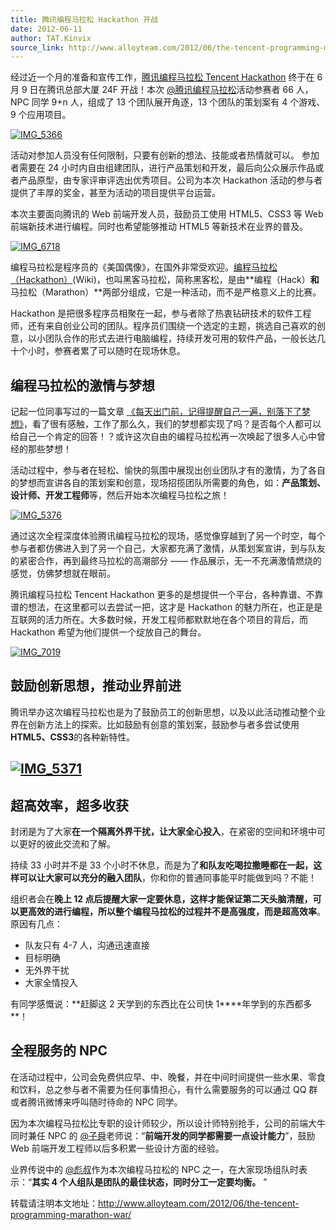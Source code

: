 ```yaml
---
title: 腾讯编程马拉松 Hackathon 开战
date: 2012-06-11
author: TAT.Kinvix
source_link: http://www.alloyteam.com/2012/06/the-tencent-programming-marathon-war/
---
```


经过近一个月的准备和宣传工作，[腾讯编程马拉松 Tencent Hackathon](http://www.alloyteam.com/tag/%E8%85%BE%E8%AE%AF%E7%BC%96%E7%A8%8B%E9%A9%AC%E6%8B%89%E6%9D%BE/ "腾讯编程马拉松网站") 终于在 6 月 9 日在腾讯总部大厦 24F 开战！本次 [@腾讯编程马拉松](http://t.qq.com/hackathon "腾讯编程马拉松微博 http&#x3A;//t.qq.com/hackathon")活动参赛者 66 人，NPC 同学 9+n 人，组成了 13 个团队展开角逐，13 个团队的策划案有 4 个游戏、9 个应用项目。

[![](http://www.alloyteam.com/wp-content/uploads/2012/06/IMG_5366-1024x764.jpg "IMG_5366")](http://www.alloyteam.com/wp-content/uploads/2012/06/IMG_5366.jpg)

活动对参加人员没有任何限制，只要有创新的想法、技能或者热情就可以。 参加者需要在 24 小时内自由组建团队，进行产品策划和开发，最后向公众展示作品或者产品原型，由专家评审评选出优秀项目。公司为本次 Hackathon 活动的参与者提供了丰厚的奖金，甚至为活动的项目提供平台运营。

本次主要面向腾讯的 Web 前端开发人员，鼓励员工使用 HTML5、CSS3 等 Web 前端新技术进行编程。同时也希望能够推动 HTML5 等新技术在业界的普及。

[![](http://www.alloyteam.com/wp-content/uploads/2012/06/IMG_6718-1024x682.jpg "IMG_6718")](http://www.alloyteam.com/wp-content/uploads/2012/06/IMG_6718.jpg)

编程马拉松是程序员的《美国偶像》，在国外非常受欢迎。[编程马拉松（Hackathon）](http://zh.wikipedia.org/zh/Hackathon)(Wiki)，也叫黑客马拉松，简称黑客松，是由**编程（Hack）**和**马拉松（Marathon）**两部分组成，它是一种活动，而不是严格意义上的比赛。

Hackathon 是把很多程序员相聚在一起，参与者除了热衷钻研技术的软件工程师，还有来自创业公司的团队。程序员们围绕一个选定的主题，挑选自己喜欢的创意，以小团队合作的形式去进行电脑编程，持续开发可用的软件产品，一般长达几十个小时，参赛者累了可以随时在现场休息。

## 编程马拉松的激情与梦想

记起一位同事写过的一篇文章 [《每天出门前，记得提醒自己一遍，别落下了梦想》](http://www.alloyteam.com/?p=267)，看了很有感触，工作了那么久，我们的梦想都实现了吗？是否每个人都可以给自己一个肯定的回答！？或许这次自由的编程马拉松再一次唤起了很多人心中曾经的那些梦想！

活动过程中，参与者在轻松、愉快的氛围中展现出创业团队才有的激情，为了各自的梦想而宣讲各自的策划案和创意，现场招揽团队所需要的角色，如：**产品策划、设计师、开发工程师**等，然后开始本次编程马拉松之旅！

[![](http://www.alloyteam.com/wp-content/uploads/2012/06/IMG_5376-1024x764.jpg "IMG_5376")](http://www.alloyteam.com/wp-content/uploads/2012/06/IMG_5376.jpg)

通过这次全程深度体验腾讯编程马拉松的现场，感觉像穿越到了另一个时空，每个参与者都仿佛进入到了另一个自己，大家都充满了激情，从策划案宣讲，到与队友的紧密合作，再到最终马拉松的高潮部分 —— 作品展示，无一不充满激情燃烧的感觉，仿佛梦想就在眼前。

腾讯编程马拉松 Tencent Hackathon 更多的是想提供一个平台，各种靠谱、不靠谱的想法，在这里都可以去尝试一把，这才是 Hackathon 的魅力所在，也正是是互联网的活力所在。大多数时候，开发工程师都默默地在各个项目的背后，而 Hackathon 希望为他们提供一个绽放自己的舞台。

[![](http://www.alloyteam.com/wp-content/uploads/2012/06/IMG_7019-1024x682.jpg "IMG_7019")](http://www.alloyteam.com/wp-content/uploads/2012/06/IMG_7019.jpg)

## 鼓励创新思想，推动业界前进

腾讯举办这次编程马拉松也是为了鼓励员工的创新思想，以及以此活动推动整个业界在创新方法上的探索。比如鼓励有创意的策划案，鼓励参与者多尝试使用 **HTML5、CSS3**的各种新特性。

## [![](http://www.alloyteam.com/wp-content/uploads/2012/06/IMG_5371-1024x764.jpg "IMG_5371")](http://www.alloyteam.com/wp-content/uploads/2012/06/IMG_5371.jpg)

## 超高效率，超多收获

封闭是为了大家**在一个隔离外界干扰，让大家全心投入**，在紧密的空间和环境中可以更好的彼此交流和了解。

持续 33 小时并不是 33 个小时不休息，而是为了**和队友吃喝拉撒睡都在一起，这样可以让大家可以充分的融入团队**，你和你的普通同事能平时能做到吗？不能！

组织者会在**晚上 12 点后提醒大家一定要休息，这样才能保证第二天头脑清醒，可以更高效的进行编程，所以整个编程马拉松的过程并不是高强度，而是超高效率**。原因有几点：

-   队友只有 4-7 人，沟通迅速直接
-   目标明确
-   无外界干扰
-   大家全情投入

有同学感慨说：**赶脚这 2 天学到的东西比在公司快 1\*\***年学到的东西都多 \*\*！

## 全程服务的 NPC

在活动过程中，公司会免费供应早、中、晚餐，并在中间时间提供一些水果、零食和饮料，总之参与者不需要为任何事情担心，有什么需要服务的可以通过 QQ 群或者腾讯微博来呼叫随时待命的 NPC 同学。

因为本次编程马拉松比专职的设计师较少，所以设计师特别抢手，公司的前端大牛同时兼任 NPC 的 [@子舜](http://t.qq.com/PuterJam)老师说：“**前端开发的同学都需要一点设计能力**”，鼓励 Web 前端开发工程师以后多积累一些设计方面的经验。

业界传说中的 [@彪叔](http://t.qq.com/twinsen)作为本次编程马拉松的 NPC 之一，在大家现场组队时表示：“**其实 4 个人组队是团队的最佳状态，同时分工一定要均衡。** ”

转载请注明本文地址：<http://www.alloyteam.com/2012/06/the-tencent-programming-marathon-war/>